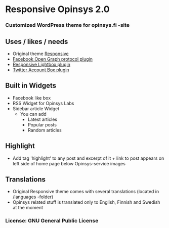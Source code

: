 # Responsive Opinsys 2.0

### Customized WordPress theme for opinsys.fi -site

## Uses / likes / needs
* Original theme [Responsive](http://cyberchimps.com/responsive-theme/)
* [Facebook Open Graph protocol plugin](http://wordpress.org/plugins/wp-facebook-open-graph-protocol/)
* [Responsive Lightbox plugin](http://wordpress.org/plugins/responsive-lightbox/)
* [Twitter Account Box plugin](http://wordpress.org/plugins/twitter-account-box/)

## Built in Widgets
* Facebook like box
* RSS Widget for Opinsys Labs
* Sidebar article Widget
  * You can add
    * Latest articles
    * Popular posts
    * Random articles

## Highlight
* Add tag 'highlight' to any post and excerpt of it + link to post appears on left side of home page below Opinsys-service images

## Translations
* Original Responsive theme comes with several translations (located in /languages -folder)
* Opinsys related stuff is translated only to English, Finnish and Swedish at the moment

### License: GNU General Public License
